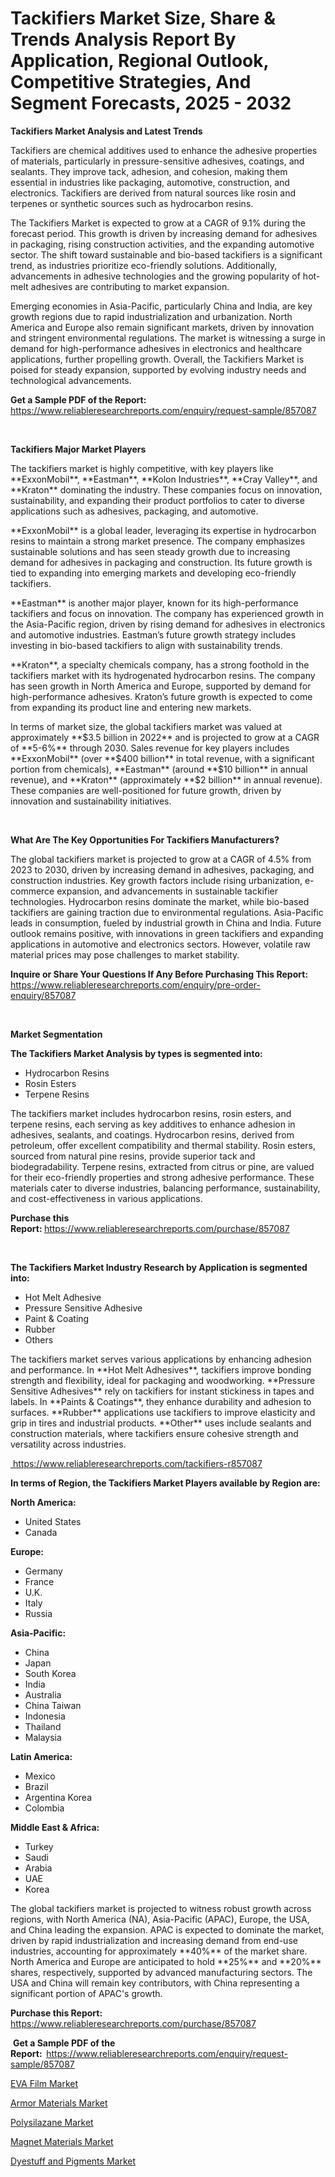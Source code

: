 <p><h1>Tackifiers Market Size, Share & Trends Analysis Report By Application, Regional Outlook, Competitive Strategies, And Segment Forecasts, 2025 - 2032</h1></p><p><strong>Tackifiers Market Analysis and Latest Trends</strong></p>
<p><p>Tackifiers are chemical additives used to enhance the adhesive properties of materials, particularly in pressure-sensitive adhesives, coatings, and sealants. They improve tack, adhesion, and cohesion, making them essential in industries like packaging, automotive, construction, and electronics. Tackifiers are derived from natural sources like rosin and terpenes or synthetic sources such as hydrocarbon resins.</p><p>The Tackifiers Market is expected to grow at a CAGR of 9.1% during the forecast period. This growth is driven by increasing demand for adhesives in packaging, rising construction activities, and the expanding automotive sector. The shift toward sustainable and bio-based tackifiers is a significant trend, as industries prioritize eco-friendly solutions. Additionally, advancements in adhesive technologies and the growing popularity of hot-melt adhesives are contributing to market expansion.</p><p>Emerging economies in Asia-Pacific, particularly China and India, are key growth regions due to rapid industrialization and urbanization. North America and Europe also remain significant markets, driven by innovation and stringent environmental regulations. The market is witnessing a surge in demand for high-performance adhesives in electronics and healthcare applications, further propelling growth. Overall, the Tackifiers Market is poised for steady expansion, supported by evolving industry needs and technological advancements.</p></p>
<p><strong>Get a Sample PDF of the Report:&nbsp;</strong> <a href="https://www.reliableresearchreports.com/enquiry/request-sample/857087?utm_campaign=7&utm_medium=2&utm_source=Github&utm_content=ia&utm_term=26012025&utm_id=tackifiers">https://www.reliableresearchreports.com/enquiry/request-sample/857087</a></p>
<p>&nbsp;</p>
<p><strong>Tackifiers Major Market Players</strong></p>
<p><p>The tackifiers market is highly competitive, with key players like **ExxonMobil**, **Eastman**, **Kolon Industries**, **Cray Valley**, and **Kraton** dominating the industry. These companies focus on innovation, sustainability, and expanding their product portfolios to cater to diverse applications such as adhesives, packaging, and automotive.</p><p>**ExxonMobil** is a global leader, leveraging its expertise in hydrocarbon resins to maintain a strong market presence. The company emphasizes sustainable solutions and has seen steady growth due to increasing demand for adhesives in packaging and construction. Its future growth is tied to expanding into emerging markets and developing eco-friendly tackifiers.</p><p>**Eastman** is another major player, known for its high-performance tackifiers and focus on innovation. The company has experienced growth in the Asia-Pacific region, driven by rising demand for adhesives in electronics and automotive industries. Eastman’s future growth strategy includes investing in bio-based tackifiers to align with sustainability trends.</p><p>**Kraton**, a specialty chemicals company, has a strong foothold in the tackifiers market with its hydrogenated hydrocarbon resins. The company has seen growth in North America and Europe, supported by demand for high-performance adhesives. Kraton’s future growth is expected to come from expanding its product line and entering new markets.</p><p>In terms of market size, the global tackifiers market was valued at approximately **$3.5 billion in 2022** and is projected to grow at a CAGR of **5-6%** through 2030. Sales revenue for key players includes **ExxonMobil** (over **$400 billion** in total revenue, with a significant portion from chemicals), **Eastman** (around **$10 billion** in annual revenue), and **Kraton** (approximately **$2 billion** in annual revenue). These companies are well-positioned for future growth, driven by innovation and sustainability initiatives.</p></p>
<p>&nbsp;</p>
<p><strong>What Are The Key Opportunities For Tackifiers Manufacturers?</strong></p>
<p><p>The global tackifiers market is projected to grow at a CAGR of 4.5% from 2023 to 2030, driven by increasing demand in adhesives, packaging, and construction industries. Key growth factors include rising urbanization, e-commerce expansion, and advancements in sustainable tackifier technologies. Hydrocarbon resins dominate the market, while bio-based tackifiers are gaining traction due to environmental regulations. Asia-Pacific leads in consumption, fueled by industrial growth in China and India. Future outlook remains positive, with innovations in green tackifiers and expanding applications in automotive and electronics sectors. However, volatile raw material prices may pose challenges to market stability.</p></p>
<p><strong>Inquire or Share Your Questions If Any Before Purchasing This Report:</strong> <a href="https://www.reliableresearchreports.com/enquiry/pre-order-enquiry/857087?utm_campaign=7&utm_medium=2&utm_source=Github&utm_content=ia&utm_term=26012025&utm_id=tackifiers">https://www.reliableresearchreports.com/enquiry/pre-order-enquiry/857087</a></p>
<p>&nbsp;</p>
<p><strong>Market Segmentation</strong></p>
<p><strong>The Tackifiers Market Analysis by types is segmented into:</strong></p>
<p><ul><li>Hydrocarbon Resins</li><li>Rosin Esters</li><li>Terpene Resins</li></ul></p>
<p><p>The tackifiers market includes hydrocarbon resins, rosin esters, and terpene resins, each serving as key additives to enhance adhesion in adhesives, sealants, and coatings. Hydrocarbon resins, derived from petroleum, offer excellent compatibility and thermal stability. Rosin esters, sourced from natural pine resins, provide superior tack and biodegradability. Terpene resins, extracted from citrus or pine, are valued for their eco-friendly properties and strong adhesive performance. These materials cater to diverse industries, balancing performance, sustainability, and cost-effectiveness in various applications.</p></p>
<p><strong>Purchase this Report:&nbsp;</strong><a href="https://www.reliableresearchreports.com/purchase/857087?utm_campaign=7&utm_medium=2&utm_source=Github&utm_content=ia&utm_term=26012025&utm_id=tackifiers">https://www.reliableresearchreports.com/purchase/857087</a></p>
<p>&nbsp;</p>
<p><strong>The Tackifiers Market Industry Research by Application is segmented into:</strong></p>
<p><ul><li>Hot Melt Adhesive</li><li>Pressure Sensitive Adhesive</li><li>Paint & Coating</li><li>Rubber</li><li>Others</li></ul></p>
<p><p>The tackifiers market serves various applications by enhancing adhesion and performance. In **Hot Melt Adhesives**, tackifiers improve bonding strength and flexibility, ideal for packaging and woodworking. **Pressure Sensitive Adhesives** rely on tackifiers for instant stickiness in tapes and labels. In **Paints & Coatings**, they enhance durability and adhesion to surfaces. **Rubber** applications use tackifiers to improve elasticity and grip in tires and industrial products. **Other** uses include sealants and construction materials, where tackifiers ensure cohesive strength and versatility across industries.</p></p>
<p><a href="https://www.reliableresearchreports.com/tackifiers-r857087?utm_campaign=7&utm_medium=2&utm_source=Github&utm_content=ia&utm_term=26012025&utm_id=tackifiers">&nbsp;https://www.reliableresearchreports.com/tackifiers-r857087</a></p>
<p><strong>In terms of Region, the Tackifiers Market Players available by Region are:</strong></p>
<p>
    <p> <strong> North America: </strong>
        <ul>
            <li>United States</li>
            <li>Canada</li>
        </ul>
        </p> 
    <p> <strong> Europe: </strong>
        <ul>
            <li>Germany</li>
            <li>France</li>
            <li>U.K.</li>
            <li>Italy</li>
            <li>Russia</li>
        </ul>
        </p> 
    <p> <strong> Asia-Pacific: </strong>
        <ul>
            <li>China</li>
            <li>Japan</li>
            <li>South Korea</li>
            <li>India</li>
            <li>Australia</li>
            <li>China Taiwan</li>
            <li>Indonesia</li>
            <li>Thailand</li>
            <li>Malaysia</li>
        </ul>
        </p> 
    <p> <strong> Latin America: </strong>
        <ul>
            <li>Mexico</li>
            <li>Brazil</li>
            <li>Argentina Korea</li>
            <li>Colombia</li>
        </ul>
        </p> 
    <p> <strong> Middle East & Africa: </strong>
        <ul>
            <li>Turkey</li>
            <li>Saudi</li>
            <li>Arabia</li>
            <li>UAE</li>
            <li>Korea</li>
        </ul>
    </p>
    </p>
<p><p>The global tackifiers market is projected to witness robust growth across regions, with North America (NA), Asia-Pacific (APAC), Europe, the USA, and China leading the expansion. APAC is expected to dominate the market, driven by rapid industrialization and increasing demand from end-use industries, accounting for approximately **40%** of the market share. North America and Europe are anticipated to hold **25%** and **20%** shares, respectively, supported by advanced manufacturing sectors. The USA and China will remain key contributors, with China representing a significant portion of APAC's growth.</p></p>
<p><strong>Purchase this Report: </strong><a href="https://www.reliableresearchreports.com/purchase/857087?utm_campaign=7&utm_medium=2&utm_source=Github&utm_content=ia&utm_term=26012025&utm_id=tackifiers">https://www.reliableresearchreports.com/purchase/857087</a></p>
<p>&nbsp;<strong>Get a Sample PDF of the Report:&nbsp;&nbsp;</strong><a href="https://www.reliableresearchreports.com/enquiry/request-sample/857087?utm_campaign=7&utm_medium=2&utm_source=Github&utm_content=ia&utm_term=26012025&utm_id=tackifiers">https://www.reliableresearchreports.com/enquiry/request-sample/857087</a></p>
<p><strong></strong></p>
<p><p><a href="https://github.com/FahadAhmed223/Market-Research-Report-List-1/blob/main/eva-film-market.md?utm_campaign=7&utm_medium=2&utm_source=Github&utm_content=ia&utm_term=26012025&utm_id=tackifiers">EVA Film Market</a></p><p><a href="https://github.com/oliveroste6/Market-Research-Report-List-1/blob/main/armor-materials-market.md?utm_campaign=7&utm_medium=2&utm_source=Github&utm_content=ia&utm_term=26012025&utm_id=tackifiers">Armor Materials Market</a></p><p><a href="https://github.com/chaturberville8181/Market-Research-Report-List-1/blob/main/polysilazane-market.md?utm_campaign=7&utm_medium=2&utm_source=Github&utm_content=ia&utm_term=26012025&utm_id=tackifiers">Polysilazane Market</a></p><p><a href="https://github.com/sherikacas30/Market-Research-Report-List-1/blob/main/magnet-materials-market.md?utm_campaign=7&utm_medium=2&utm_source=Github&utm_content=ia&utm_term=26012025&utm_id=tackifiers">Magnet Materials Market</a></p><p><a href="https://github.com/NargisHussain432/Market-Research-Report-List-1/blob/main/dyestuff-and-pigments-market.md?utm_campaign=7&utm_medium=2&utm_source=Github&utm_content=ia&utm_term=26012025&utm_id=tackifiers">Dyestuff and Pigments Market</a></p></p>